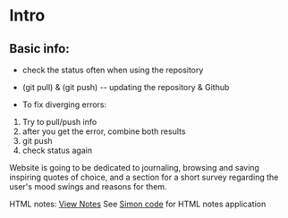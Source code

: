  # Intro
 ## Basic info:

- check the status often when using the repository 

- (git pull) & (git push) -- updating the repository & Github

- To fix diverging errors:
1) Try to pull/push info
2) after you get the error, combine both results
3) git push
4) check status again

Website is going to be dedicated to journaling, browsing and saving inspiring quotes of choice, and a section for a short survey regarding the user's mood swings and reasons for them.

HTML notes: [View Notes](HTML_notes.md)
See [Simon code](simon-html) for HTML notes application
